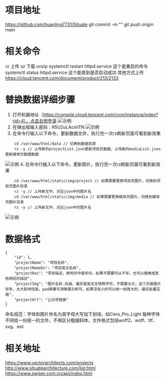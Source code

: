 # 项目地址

https://github.com/huanling7731/Situate
git commit -m ""
git push origin main

# 相关命令
rz 上传
sz 下载
unzip
systemctl restart httpd.service 这个是重启的命令
systemctl status httpd.service 这个能查到是否启动成功
其他方式上传 https://cloud.tencent.com/document/product/213/2133

# 替换数据详细步骤

1. 打开机器地址（https://console.cloud.tencent.com/cvm/instance/index?rid=4），点击右侧登录
![示例](http://www.situatearchitecture.com/static/img/steps/1.png)
2. 在弹出框输入密码：R5U2uLAcxhTN
![示例](http://www.situatearchitecture.com/static/img/steps//2.png)
3. 在命令行输入以下命令，更新数据文件，执行完一次rz刷新页面可看到新效果
```
    cd /var/www/html/data // 切换到数据目录
    rz -y // 上传新的projectList.json更新项目页数据，上传新的mediaList.json更新媒体页数据数据
```
![示例](http://www.situatearchitecture.com/static/img/steps//4.png)
4. 在命令行输入以下命令，更新图片，执行完一次rz刷新页面可看到新效果
```
    cd /var/www/html/static/img/project // 如果需要更换项目页图片，切换到项目页图片目录
    rz -y // 上传新文件，对应json中的图片名
    cd /var/www/html/static/img/media // 如果需要更换媒体页图片，切换到媒体页图片目录
    rz -y // 上传新文件，对应json中的图片名
```
![示例](http://www.situatearchitecture.com/static/img/steps//5.png)

# 数据格式

```
{
    "id": 1,
    "projectName": "项目名称",
    "projectNameEn": "项目英文名称",
    "projectDes": "项目描述，原网页中是年份，如果不需要可以不写，也可以替换成其他简短的描述",
    "projectImg": "图片名称.后缀，最好是英文无特殊字符，不需要太大，这个页面图片较多，太大影响性能，pad屏幕可清晰展示即可，如果没有小的可以统一给我大的，最后批量压缩",
    "projectUrl": "公众号链接"
}
```

命名规范：字体和图片命名为首字母大写加下划线，如Cera_Pro_Light
每种字体不同给一份统一的文件，不用区分粗细斜体，文件格式包括woff2、woff、ttf、svg、eot

# 相关地址

https://www.vectorarchitects.com/projects
http://www.situatearchitecture.com/list.html
https://www.swiper.com.cn/api/index.html